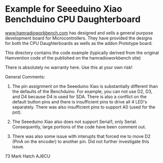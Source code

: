 # Example for Seeeduino Xiao Benchduino CPU Daughterboard
 
 
www.hamradioworkbench.com has designed and sells a general purpose development
board for Microcontrollers. They have provided the designs for both the CPU
Daughterboards as wells as the addon Prototype board.

This directory contains the code example (typically derived from the original 
Hamvention code of the published on the hamradioworkbench site)

There is absolutely no warranty here. Use this at your own risk!

General Comments:

1. The pin assignment on the Seeeduino Xiao is substantially different than
the defaults of the Benchduino. For example, you can not use D2, D3, and D4 because
D4 is used for SDA. There is also a conflict on the default button pins and there is
insufficient pins to drive all 4 LED's separately. There was also insufficient pins
to support A0 (used for the pot).

 
2. The Seeeduino Xiao also does not support  Serial1, only Serial. Consequently, large 
portions of the code have been comment out. 

3. There was also some issue with interupts that forced me to move D2 (PinA on the 
encoder) to another pin. Did not further investigate this issue.



73
Mark Hatch
AJ6CU